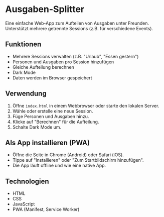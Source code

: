 # Ausgaben-Splitter

Eine einfache Web-App zum Aufteilen von Ausgaben unter Freunden. Unterstützt mehrere getrennte Sessions (z.B. für verschiedene Events).

## Funktionen
- Mehrere Sessions verwalten (z.B. "Urlaub", "Essen gestern")
- Personen und Ausgaben pro Session hinzufügen
- Gleiche Aufteilung berechnen
- Dark Mode
- Daten werden im Browser gespeichert

## Verwendung
1. Öffne `index.html` in einem Webbrowser oder starte den lokalen Server.
2. Wähle oder erstelle eine neue Session.
3. Füge Personen und Ausgaben hinzu.
4. Klicke auf "Berechnen" für die Aufteilung.
5. Schalte Dark Mode um.

## Als App installieren (PWA)
- Öffne die Seite in Chrome (Android) oder Safari (iOS).
- Tippe auf "Installieren" oder "Zum Startbildschirm hinzufügen".
- Die App läuft offline und wie eine native App.

## Technologien
- HTML
- CSS
- JavaScript
- PWA (Manifest, Service Worker)
